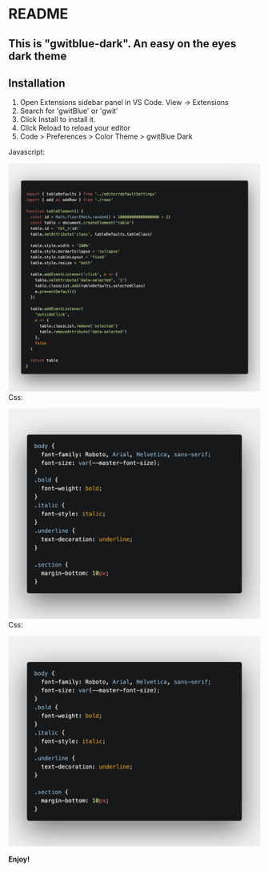 # README

## This is "gwitblue-dark".  An easy on the eyes dark theme

## Installation

1. Open Extensions sidebar panel in VS Code. View → Extensions
2. Search for 'gwitBlue' or 'gwit'
3. Click Install to install it.
4. Click Reload to reload your editor
5. Code > Preferences > Color Theme > gwitBlue Dark

Javascript:

![javascript](https://raw.githubusercontent.com/giosifelis/gwitBlue-Dark/master/javascript.png)
Css:

![css](https://raw.githubusercontent.com/giosifelis/gwitBlue-Dark/master/css.png)
Css:

![css](https://raw.githubusercontent.com/giosifelis/gwitBlue-Dark/master/css.png)



**Enjoy!**
